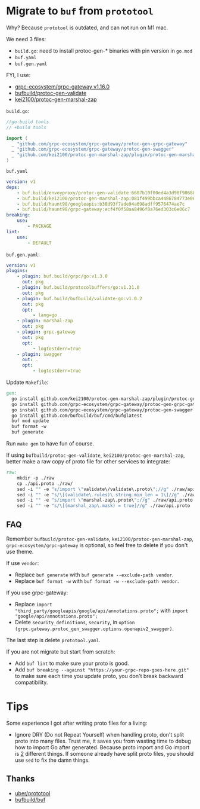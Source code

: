 # Migrate to `buf` from `prototool`

Why? Because `prototool` is outdated, and can not run on M1 mac.

We need 3 files:

- `build.go`: need to install protoc-gen-\* binaries with pin version in `go.mod`
- `buf.yaml`
- `buf.gen.yaml`

FYI, I use:

- [grpc-ecosystem/grpc-gateway v1.16.0](https://github.com/grpc-ecosystem/grpc-gateway/releases/tag/v1.16.0)
- [bufbuild/protoc-gen-validate](github.com/bufbuild/protoc-gen-validate)
- [kei2100/protoc-gen-marshal-zap](github.com/kei2100/protoc-gen-marshal-zap)

`build.go`:

```go
//go:build tools
// +build tools

import (
  _ "github.com/grpc-ecosystem/grpc-gateway/protoc-gen-grpc-gateway"
  _ "github.com/grpc-ecosystem/grpc-gateway/protoc-gen-swagger"
  _ "github.com/kei2100/protoc-gen-marshal-zap/plugin/protoc-gen-marshal-zap"
)
```

`buf.yaml`

```yaml
version: v1
deps:
    - buf.build/envoyproxy/protoc-gen-validate:6607b10f00ed4a3d98f906807131c44a
    - buf.build/kei2100/protoc-gen-marshal-zap:081f499bbca4486784773e060c1c1418
    - buf.build/haunt98/googleapis:b38d93f7ade94a698adff9576474ae7c
    - buf.build/haunt98/grpc-gateway:ecf4f0f58aa8496f8a76ed303c6e06c7
breaking:
    use:
        - PACKAGE
lint:
    use:
        - DEFAULT
```

`buf.gen.yaml`:

```yaml
version: v1
plugins:
    - plugin: buf.build/grpc/go:v1.3.0
      out: pkg
    - plugin: buf.build/protocolbuffers/go:v1.31.0
      out: pkg
    - plugin: buf.build/bufbuild/validate-go:v1.0.2
      out: pkg
      opt:
          - lang=go
    - plugin: marshal-zap
      out: pkg
    - plugin: grpc-gateway
      out: pkg
      opt:
          - logtostderr=true
    - plugin: swagger
      out: .
      opt:
          - logtostderr=true
```

Update `Makefile`:

```Makefile
gen:
  go install github.com/kei2100/protoc-gen-marshal-zap/plugin/protoc-gen-marshal-zap
  go install github.com/grpc-ecosystem/grpc-gateway/protoc-gen-grpc-gateway
  go install github.com/grpc-ecosystem/grpc-gateway/protoc-gen-swagger
  go install github.com/bufbuild/buf/cmd/buf@latest
  buf mod update
  buf format -w
  buf generate
```

Run `make gen` to have fun of course.

If using `bufbuild/protoc-gen-validate`, `kei2100/protoc-gen-marshal-zap`, better make a raw copy of proto file for
other services to integrate:

```Makefile
raw:
    mkdir -p ./raw
    cp ./api.proto ./raw/
    sed -i "" -e "s/import \"validate\/validate\.proto\";//g" ./raw/api.proto
    sed -i "" -e "s/\[(validate\.rules)\.string.min_len = 1\]//g" ./raw/api.proto
    sed -i "" -e "s/import \"marshal-zap\.proto\";//g" ./raw/api.proto
    sed -i "" -e "s/\[(marshal_zap\.mask) = true]//g" ./raw/api.proto
```

## FAQ

Remember `bufbuild/protoc-gen-validate`, `kei2100/protoc-gen-marshal-zap`, `grpc-ecosystem/grpc-gateway` is optional, so
feel free to delete if you don't use theme.

If use `vendor`:

- Replace `buf generate` with `buf generate --exclude-path vendor`.
- Replace `buf format -w` with `buf format -w --exclude-path vendor`.

If you use grpc-gateway:

- Replace `import "third_party/googleapis/google/api/annotations.proto";` with `import "google/api/annotations.proto";`
- Delete `security_definitions`, `security`, in `option (grpc.gateway.protoc_gen_swagger.options.openapiv2_swagger)`.

The last step is delete `prototool.yaml`.

If you are not migrate but start from scratch:

- Add `buf lint` to make sure your proto is good.
- Add `buf breaking --against "https://your-grpc-repo-goes-here.git"` to make sure each time you update proto, you don't
  break backward compatibility.

# Tips

Some experience I got after writing proto files for a living:

- Ignore DRY (Do not Repeat Yourself) when handling proto, don't split proto into many files. Trust me, it saves you
  from wasting time to debug how to import Go after generated. Because proto import and Go import is
  [2](https://github.com/golang/protobuf/issues/895) different things. If someone already have split proto files, you
  should use `sed` to fix the damn things.

## Thanks

- [uber/prototool](https://github.com/uber/prototool)
- [bufbuild/buf](https://github.com/bufbuild/buf)
